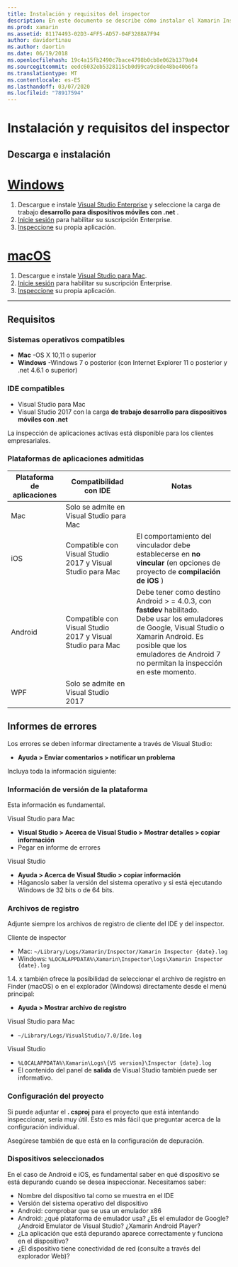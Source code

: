 ```yaml
---
title: Instalación y requisitos del inspector
description: En este documento se describe cómo instalar el Xamarin Inspector y se describen las plataformas de sistema operativo, IDE y de aplicación compatibles.
ms.prod: xamarin
ms.assetid: 81174493-02D3-4FF5-AD57-04F3288A7F94
author: davidortinau
ms.author: daortin
ms.date: 06/19/2018
ms.openlocfilehash: 19c4a15fb2490c7bace4798b0cb8e062b1379a04
ms.sourcegitcommit: eedc6032eb5328115cb0d99ca9c8de48be40b6fa
ms.translationtype: MT
ms.contentlocale: es-ES
ms.lasthandoff: 03/07/2020
ms.locfileid: "78917594"
---
```

# <a name="inspector-installation-and-requirements"></a>Instalación y requisitos del inspector

## <a name="download-and-installation"></a>Descarga e instalación

# <a name="windows"></a>[Windows](#tab/windows)

1. Descargue e instale [Visual Studio Enterprise](https://visualstudio.microsoft.com/vs/) y seleccione la carga de trabajo **desarrollo para dispositivos móviles con .net** .
1. [Inicie sesión](https://docs.microsoft.com/visualstudio/ide/signing-in-to-visual-studio) para habilitar su suscripción Enterprise.
1. [Inspeccione](~/tools/inspector/inspect.md) su propia aplicación.

# <a name="macos"></a>[macOS](#tab/macos)

1. Descargue e instale [Visual Studio para Mac](https://visualstudio.microsoft.com/vs/mac/).
1. [Inicie sesión](https://docs.microsoft.com/visualstudio/mac/activation) para habilitar su suscripción Enterprise.
1. [Inspeccione](~/tools/inspector/inspect.md) su propia aplicación.

-----

## <a name="requirements"></a>Requisitos

### <a name="supported-operating-systems"></a>Sistemas operativos compatibles

- **Mac** -OS X 10,11 o superior
- **Windows** -Windows 7 o posterior (con Internet Explorer 11 o posterior y .net 4.6.1 o superior)

### <a name="supported-ides"></a>IDE compatibles

- Visual Studio para Mac
- Visual Studio 2017 con la carga **de trabajo desarrollo para dispositivos móviles con .net**

La inspección de aplicaciones activas está disponible para los clientes empresariales.

<a name="supported-platforms" />

### <a name="supported-app-platforms"></a>Plataformas de aplicaciones admitidas

|Plataforma de aplicaciones|Compatibilidad con IDE|Notas|
|--- |--- |--- |
|Mac|Solo se admite en Visual Studio para Mac|
|iOS|Compatible con Visual Studio 2017 y Visual Studio para Mac| El comportamiento del vinculador debe establecerse en **no vincular** (en opciones de proyecto de **compilación de iOS** ) |
|Android|Compatible con Visual Studio 2017 y Visual Studio para Mac|Debe tener como destino Android > = 4.0.3, con **fastdev** habilitado.<br />Debe usar los emuladores de Google, Visual Studio o Xamarin Android. Es posible que los emuladores de Android 7 no permitan la inspección en este momento.|
|WPF|Solo se admite en Visual Studio 2017|

<a name="reporting-bugs" />

## <a name="reporting-bugs"></a>Informes de errores

Los errores se deben informar directamente a través de Visual Studio:

- **Ayuda > Enviar comentarios > notificar un problema**

Incluya toda la información siguiente:

### <a name="platform-version-information"></a>Información de versión de la plataforma

Esta información es fundamental.

Visual Studio para Mac

- **Visual Studio > Acerca de Visual Studio > Mostrar detalles > copiar información**
- Pegar en informe de errores

Visual Studio

- **Ayuda > Acerca de Visual Studio > copiar información**
- Háganoslo saber la versión del sistema operativo y si está ejecutando Windows de 32 bits o de 64 bits.

### <a name="log-files"></a>Archivos de registro

Adjunte siempre los archivos de registro de cliente del IDE y del inspector.

Cliente de inspector

- Mac: `~/Library/Logs/Xamarin/Inspector/Xamarin Inspector {date}.log`
- Windows: `%LOCALAPPDATA%\Xamarin\Inspector\logs\Xamarin Inspector {date}.log`

1.4. x también ofrece la posibilidad de seleccionar el archivo de registro en Finder (macOS) o en el explorador (Windows) directamente desde el menú principal:

- **Ayuda > Mostrar archivo de registro**

Visual Studio para Mac

- `~/Library/Logs/VisualStudio/7.0/Ide.log`

Visual Studio

- `%LOCALAPPDATA%\Xamarin\Logs\{VS version}\Inspector {date}.log`
- El contenido del panel de **salida** de Visual Studio también puede ser informativo.

### <a name="project-settings"></a>Configuración del proyecto

Si puede adjuntar el **. csproj** para el proyecto que está intentando inspeccionar, sería muy útil. Esto es más fácil que preguntar acerca de la configuración individual.

Asegúrese también de que está en la configuración de depuración.

### <a name="selected-devices"></a>Dispositivos seleccionados

En el caso de Android e iOS, es fundamental saber en qué dispositivo se está depurando cuando se desea inspeccionar. Necesitamos saber:

- Nombre del dispositivo tal como se muestra en el IDE
- Versión del sistema operativo del dispositivo
- Android: comprobar que se usa un emulador x86
- Android: ¿qué plataforma de emulador usa? ¿Es el emulador de Google? ¿Android Emulator de Visual Studio? ¿Xamarin Android Player?
- ¿La aplicación que está depurando aparece correctamente y funciona en el dispositivo?
- ¿El dispositivo tiene conectividad de red (consulte a través del explorador Web)?

[client-bugs]: https://github.com/Microsoft/workbooks/issues/new
